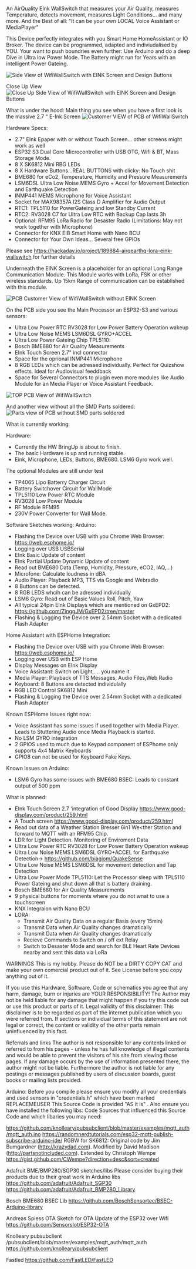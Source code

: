 An AirQuality EInk WallSwitch that measures your Air Quality, measures Temperature, detects movement, measures Light Conditions... and many more.
And the Best of all: "It can be your own LOCAL Voice Assistant or MediaPlayer"

This Device perfectly integrates with you Smart Home HomeAssistant or IO Broker. 
The device can be programmed, adapted and indiviudalised by YOU.
Your want to push boundries even further: Use Arduino and do a deep Dive in Ultra low Power Mode. The Battery might run for Years with an intelligent Power Gateing.


<img src="Pictures/WhiteHiddenButtonsCase/IMG_20240105_171326.jpg" alt="Side View of WifiWallSwitch with EINK Screen and Design Buttons" title="Product View of WifiWallSwitch without EINK Screen">

Close Up View
<img src="Pictures/WhiteHiddenButtonsCase/ProductSideAbove.jpg" alt="Close Up Side View of WifiWallSwitch with EINK Screen and Design Buttons" title="Product View of WifiWallSwitch without EINK Screen">





What is under the hood:
Main thing you see when you have a first look is the massive 2.7 " E-Ink Screen
<img src="Hardware/S3-27-epaper-touch-pro/schematics/LDREINK.png" alt="Customer VIEW of PCB of WifiWallSwitch" title="WiFiWallSwitch Customer side">


Hardware Specs:
- 2.7" EInk Epaper with or without Touch Screen... other screens might work as well
- ESP32 S3 Dual Core Microcontroller with USB OTG, Wifi & BT, Mass Storage Mode. 
- 8 X SK6812 Mini RBG LEDs
- 8 X Hardware Buttons...REAL BUTTONS with clicky: No Touch shit
- BME680 for eCo2, Temperature, Humidity and Pressure Measurements
- LSM6DSL Ultra Low Noise MEMS Gyro + Accel for Movement Detection and Earthquake Detection
- INMP441 MEMS Microphone for Voice Assistant
- Socket for MAX98357A I2S Class D Amplifier for Audio Output
- RTC1: TPL5110 for PowerGateing and low Standby Current
- RTC2: RV3028 C7 for Ultra Low RTC with Backup Cap lasts 3h
- Optional: RFM95 LoRa Radio for Desaster Radio (Limitations: May not work together with Microphone)
- Connector for KNX EIB Smart Home with Nano BCU
- Connector for Your Own Ideas... Several free GPIOs

Please see https://hackaday.io/project/189884-airqearthq-lora-eink-wallswitch for further details


Underneath the EINK Screen is a placeholder for an optional Long Range Communication Module. This Module works with LoRa, FSK or other wireless standards. 
Up 15km Range of communication can be established with this module. 

<img src="Hardware/S3-27-epaper-touch-pro/schematics/BOTTOMLDR.png" alt="PCB Customer View of WifiWallSwitch without EINK Screen" title="PCB Customer View of WifiWallSwitch without EINK Screen">


On the PCB side you see the Main Processor an ESP32-S3 and various sensors:
- Ultra Low Power RTC RV3028 for Low Power Battery Operation wakeup
- Ultra Low Noise MEMS LSM6DSL GYRO+ACCEL 
- Ultra Low Power Gateing Chip TPL5110: 
- Bosch BME680 for Air Quality Measurements
- EInk Touch Screen 2.7" incl connector
- Space for the oprional INMP441 Microphone
- 8 RGB LEDs which can be adressed individually. Perfect for Quizshow effects. Ideal for Audiovisual feeddback
- Space for Several Connectors to plugin even more modules like Audio Module for an Media Player or Voice Assistant Feedback.

<img src="Hardware/S3-27-epaper-touch-pro/schematics/Top.png" alt="TOP PCB View of WifiWallSwitch" title="TOP PCB View of WifiWallSwitch">

And another view without all the SMD Parts soldered:
<img src="Hardware/S3-27-epaper-touch-pro/schematics/Top_noSMD.png" alt="Parts view of PCB  without SMD parts soldered" title="Parts view of PCB  without SMD parts soldered">



What is currently working:

Hardware:
- Currently the HW BringUp is about to finish.
- The basic Hardware is up and running stable.
- Eink, Microphone, LEDs, Buttons, BME680. LSM6 Gyro work well.

The optional Modules are  still under test
  -   TP4065 Lipo Batterry Charger Circuit
  -   Battery Switchover Circuit for WallMode
  -   TPL5110 Low Power RTC Module
  -   RV3028 Low Power Module
  -   RF Module RFM95
  -   230V Power Converter for Wall Mode.
  

Software Sketches working:
Arduino:
  - Flashing the Device over USB with you Chrome Web Browser: https://web.esphome.io/
  - Logging over USB USBSerial
  - EInk Basic Update of content
  - EInk Partial Update Dynamic Update of content
  - Read out BME680 Data (Temp, Humidity, Pressure, eCO2, IAQ,...)
  - Microfone: Calculate loudness in dBA
  - Audio Player: Playback MP3, TTS via Google and Webradio
  - 8 Buttons can be detected.
  - 8 RGB LEDS whcih can be adressed individually
  - LSM6 Gyro: Read out of Basic Values Roll, Pitch, Yaw
  - All typical 24pin EInk Displays which are mentioned on GxEPD2: https://github.com/ZinggJM/GxEPD2/tree/master
  - Flashing & Logging the Device over 2.54mm Socket with a dedicated Flash Adapter

 Home Assistant with ESPHome Integration:
   - Flashing the Device over USB with you Chrome Web Browser: https://web.esphome.io/
   - Logging over USB with ESP Home
   - Display Messages on EInk Display
   - Voice Assistant: Switch on Light,.... you name it
   - Media Player: Playback of TTS Messages, Audio Files,Web Radio
   - Keyboard: 8 Buttons are detected individulally
   - RGB LED Control SK6812 Mini
   - Flashing & Logging the Device over 2.54mm Socket with a dedicated Flash Adapter
     
Known ESPHome Issues right now:
  - Voice Assistant has some issues if used together with Media Player. Leads to Stuttering Audio once Media Playback is started.
  - No LSM GYRO integration
  - 2 GPIOS used to much due to Keypad component of ESPhome only supports 4x4 Matrix Keyboards
  - GPIO8 can not be used for Keyboard Fake Keys.

Known Issues on Arduino:
  - LSM6 Gyro has some issues with BME680 BSEC: Leads to constant output of 500 ppm

What is planned:
- EInk Touch Screen 2.7 'integration of Good Display https://www.good-display.com/product/259.html
- A Touch screen https://www.good-display.com/product/259.html
- Read out data of a Weather Station Bresser 6in1 We<ther Station and forward to MQTT with an RFM95 Chip.
- LDR for Light Detection. Monitoring of Enviroment Data
- Ultra Low Power RTC RV3028 for Low Power Battery Operation wakeup
- Ultra Low Noise MEMS LSM6DSL GYRO+ACCEL for Earthquake Detection-> https://github.com/biagiom/QuakeSense
- Ultra Low Noise MEMS LSM6DSL for movement detection and Tap Detection
- Ultra Low Power Mode TPL5110: Let the Processor sleep with TPL5110 Power Gateing and shut down all that is battery draining.
- Bosch BME680 for Air Quality Measurements
- 9 physical buttons for moments where you do not wnat to use a touchscreen
- KNX Integraion with Nano BCU
- LORA:
  - Transmit Air Quality Data on a regular Basis (every 15min)
  - Transmit Data when Air Quality changes dramatically
  - Transmit Data when Air Quality changes dramatically
  - Recieve Commands to Switch on / off ext Relay
  - Switch to Desaster Mode and search for BLE Heart Rate Devices nearby and sent this data via LoRa

WARNINGS
This is my hobby. Please do NOT be a DIRTY COPY CAT and make your own comercial product out of it.
See License before you copy anything out of it.
 
If you use this Hardware, Software, Code or schematics you agree that any harm, damage, burn or injuries are YOUR RESPONSIBILITY! 
The Author may not be held liable for any damage that might happen if you try this code out or use this product or parts of it.
Legal validity of this disclaimer: This disclaimer is to be regarded as part of the internet publication which you were referred from. 
If sections or individual terms of this statement are not legal or correct, the content or validity of the other parts remain uninfluenced by this fact.

Referrals and links The author is not responsible for any contents linked or referred to from his pages - unless he has full knowledge of illegal contents and would be able to prevent the visitors of his site from viewing those pages. If any damage occurs by the use of information presented there, the author might not be liable. Furthermore the author is not liable for any postings or messages published by users of discussion boards, guest books or mailing lists provided.

Arduino:
Before you compile please ensure you modify all your credentials and used sensors in "credentials.h" which have been marked REPLACEMEUSER
This Source Code is provided "AS it is" . 
Also ensure you have installed the following libs:
Code Sources that influenced this Source Code and which libaries you may need:

https://github.com/knolleary/pubsubclient/blob/master/examples/mqtt_auth/mqtt_auth.ino
https://randomnerdtutorials.com/esp32-mqtt-publish-subscribe-arduino-ide/
RGBW for SK6812:
Original code by Jim Bumgardner (http://krazydad.com).
Modified by David Madison (http://partsnotincluded.com).
Extended by Christoph Wempe
https://gist.github.com/CWempe?direction=desc&sort=created

Adafruit BME/BMP280/SGP30 sketches/libs
Please consider buying their products due to their great work in Arduino libs
https://github.com/adafruit/Adafruit_SGP30
https://github.com/adafruit/Adafruit_BMP280_Library

Bosch BME680 BSEC Lib
https://github.com/BoschSensortec/BSEC-Arduino-library

Andreas Spiess
OTA Sketch for OTA Update of the ESP32 over Wifi
https://github.com/SensorsIot/ESP32-OTA

Knolleary pubsubclient
/pubsubclient/blob/master/examples/mqtt_auth/mqtt_auth
https://github.com/knolleary/pubsubclient

Fastled
https://github.com/FastLED/FastLED



